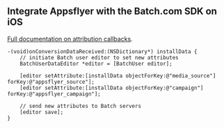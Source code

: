 ## Integrate Appsflyer with the Batch.com SDK on iOS

[Full documentation on attribution callbacks](https://support.appsflyer.com/hc/en-us/articles/207032096-Accessing-AppsFlyer-Attribution-Conversion-Data-from-the-SDK-iOS-Deferred-Deeplinking-).

```objc
-(void)onConversionDataReceived:(NSDictionary*) installData {
    // initiate Batch user editor to set new attributes
    BatchUserDataEditor *editor = [BatchUser editor];
    
    [editor setAttribute:[installData objectForKey:@"media_source"] forKey:@"appsflyer_source"];
    [editor setAttribute:[installData objectForKey:@"campaign"] forKey:@"appsflyer_campaign"];

    // send new attributes to Batch servers
    [editor save];
}
```